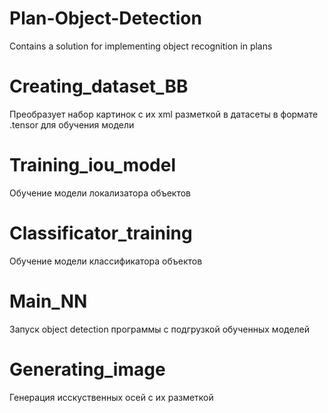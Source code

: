 # Plan-Object-Detection
Contains a solution for implementing object recognition in plans
# Creating_dataset_BB
Преобразует набор картинок с их xml разметкой в датасеты в формате .tensor для обучения модели
# Training_iou_model
Обучение модели локализатора объектов 
# Classificator_training
Обучение модели классификатора объектов
# Main_NN
Запуск object detection программы с подгрузкой обученных моделей
# Generating_image
Генерация исскуственных осей с их разметкой
